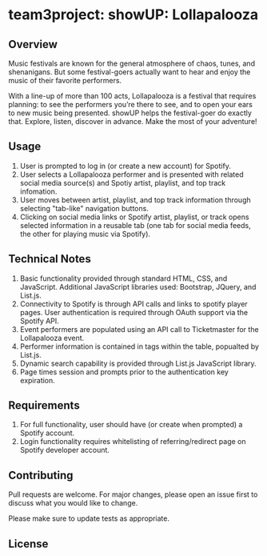 # team3project: showUP: Lollapalooza

## Overview
Music festivals are known for the general atmosphere of chaos, tunes, and shenanigans. But some festival-goers actually want to hear and enjoy the music of their favorite performers.

With a line-up of more than 100 acts, Lollapalooza is a festival that requires planning: to see the performers you’re there to see, and to open your ears to new music being presented. showUP helps the festival-goer do exactly that. Explore, listen, discover in advance. Make the most of your adventure!


## Usage
1. User is prompted to log in (or create a new account) for Spotify.
2. User selects a Lollapalooza performer and is presented with related social media source(s) and Spotiy artist, playlist, and top track infomation.
3. User moves between artist, playlist, and top track information through selecting "tab-like" navigation buttons.
4. Clicking on social media links or Spotify artist, playlist, or track opens selected information in a reusable tab (one tab for social media feeds, the other for playing music via Spotify).


## Technical Notes
1. Basic functionality provided through standard HTML, CSS, and JavaScript.  Additional JavaScript libraries used: Bootstrap, JQuery, and List.js.
2. Connectivity to Spotify is through API calls and links to spotify player pages.  User authentication is required through OAuth support via the Spotify API.
3. Event performers are populated using an API call to Ticketmaster for the Lollapalooza event.
4. Performer information is contained in tags within the table, popualted by List.js.
5. Dynamic search capability is provided through List.js JavaScript library.
6. Page times session and prompts prior to the authentication key expiration.


## Requirements
1. For full functionality, user should have (or create when prompted) a Spotify account.
2. Login functionality requires whitelisting of referring/redirect page on Spotify developer account.

## Contributing
Pull requests are welcome. For major changes, please open an issue first to discuss what you would like to change.

Please make sure to update tests as appropriate.

## License

